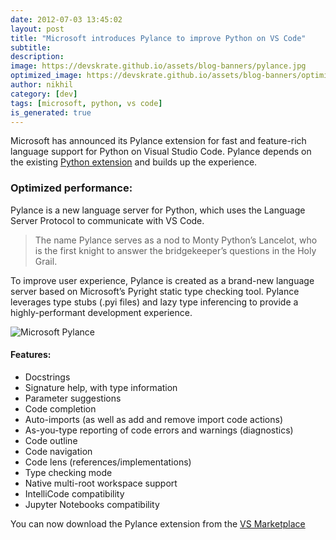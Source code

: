 ```yaml
---
date: 2012-07-03 13:45:02
layout: post
title: "Microsoft introduces Pylance to improve Python on VS Code"
subtitle:
description:
image: https://devskrate.github.io/assets/blog-banners/pylance.jpg
optimized_image: https://devskrate.github.io/assets/blog-banners/optimized/pylance.webp
author: nikhil
category: [dev]
tags: [microsoft, python, vs code]
is_generated: true
---
```


Microsoft has announced its Pylance extension for fast and feature-rich language support for Python on Visual Studio Code. Pylance depends on the existing <a href="https://marketplace.visualstudio.com/items?itemName=ms-python.python" target="_blank">Python extension</a> and builds up the experience.

### Optimized performance:

Pylance is a new language server for Python, which uses the Language Server Protocol to communicate with VS Code.

> The name Pylance serves as a nod to Monty Python’s Lancelot, who is the first knight to answer the bridgekeeper’s questions in the Holy Grail.

To improve user experience, Pylance is created as a brand-new language server based on Microsoft’s Pyright static type checking tool. Pylance leverages type stubs (.pyi files) and lazy type inferencing to provide a highly-performant development experience.

<img src="https://devskrate.github.io/assets/videos/pylance.gif" alt="Microsoft Pylance" title="Microsoft Pylance"/>

#### Features:

- Docstrings
- Signature help, with type information
- Parameter suggestions
- Code completion
- Auto-imports (as well as add and remove import code actions)
- As-you-type reporting of code errors and warnings (diagnostics)
- Code outline
- Code navigation
- Code lens (references/implementations)
- Type checking mode
- Native multi-root workspace support
- IntelliCode compatibility
- Jupyter Notebooks compatibility

You can now download the Pylance extension from the <a href="https://marketplace.visualstudio.com/items?itemName=ms-python.vscode-pylance" target="_blank">VS Marketplace</a>
